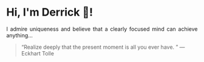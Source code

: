 # Hi, I'm Derrick 👋!
<p align="justify">I admire uniqueness and believe that a clearly focused mind can achieve anything...</p> 
<!-- #quote-start -->
<blockquote>&ldquo;Realize deeply that the present moment is all you ever have. &rdquo; &mdash; <footer>Eckhart Tolle</footer></blockquote>
<!-- #quote-end -->

